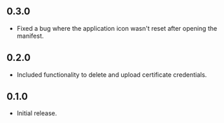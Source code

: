 ## 0.3.0

- Fixed a bug where the application icon wasn't reset after opening the manifest.

## 0.2.0

- Included functionality to delete and upload certificate credentials.

## 0.1.0

- Initial release.